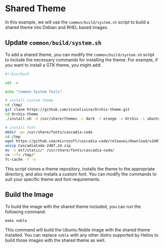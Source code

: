 # Shared Theme

In this example, we will use the `common/build/system.sh` script to build a shared theme into Debian and RHEL based images.

## Update `common/build/system.sh`

To add a shared theme, you can modify the `common/build/system.sh` script to include the necessary commands for installing the theme. For example, if you want to install a GTK theme, you might add:

```bash
#!/bin/bash

set -e

echo "Common System Tools"

# install custom theme
cd /tmp/
git clone https://github.com/vinceliuice/Orchis-theme.git
cd Orchis-theme
./install.sh -d /usr/share/themes -c dark -t orange -n Orchis -i ubuntu -s compact

# install font
mkdir -pv /usr/share/fonts/cascadia-code
cd /tmp
wget https://github.com/microsoft/cascadia-code/releases/download/v2407.24/CascadiaCode-2407.24.zip
unzip CascadiaCode-2407.24.zip
mv -v otf/static/* /usr/share/fonts/cascadia-code/
rm -rfv /tmp/*
fc-cache -f -v
```

This script clones a theme repository, installs the theme to the appropriate directory, and also 
installs a custom font. You can modify the commands to suit your specific theme and font requirements.

## Build the Image

To build the image with the shared theme included, you can run the following command:

```shell
make noble
```

This command will build the Ubuntu Noble image with the shared theme installed. You can replace `noble` with any other distro supported by Helios to build those images with the shared theme as well.
